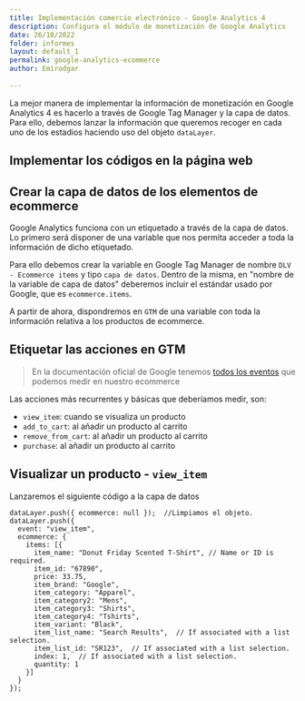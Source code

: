 ```yaml
---
title: Implementación comercio electrónico - Google Analytics 4
description: Configura el módulo de monetización de Google Analytics
date: 26/10/2022
folder: informes
layout: default_1
permalink: google-analytics-ecommerce
author: Emirodgar
  
---
```


La mejor manera de implementar la información de monetización en Google Analytics 4 es hacerlo a través de Google Tag Manager y la capa de datos. Para ello, debemos lanzar la información que queremos recoger en cada uno de los estadios haciendo uso del objeto `dataLayer`.

## Implementar los códigos en la página web

## Crear la capa de datos de los elementos de ecommerce

Google Analytics funciona con un etiquetado a través de la capa de datos. Lo primero será  disponer de una variable que nos permita acceder a toda la información de dicho etiquetado.

Para ello debemos crear la variable en Google Tag Manager de nombre `DLV - Ecommerce items` y tipo `capa de datos`.
Dentro de la misma, en "nombre de la variable de capa de datos" deberemos incluir el estándar usado por Google, que es `ecommerce.items`.

A partir de ahora, dispondremos en `GTM` de una variable con toda la información relativa a los productos de ecommerce.

## Etiquetar las acciones en GTM

> En la documentación oficial de Google tenemos [todos los eventos](%5D%28https://developers.google.com/tag-manager/ecommerce-ga4?hl=es%29) que podemos medir en nuestro ecommerce

Las acciones más recurrentes y básicas que deberíamos medir, son:

 - `view_item`: cuando se visualiza un producto
 - `add_to_cart`: al añadir un producto al carrito
 - `remove_from_cart`: al añadir un producto al carrito
 -  `purchase`: al añadir un producto al carrito

## Visualizar un producto - `view_item`

Lanzaremos el siguiente código a la capa de datos

    dataLayer.push({ ecommerce: null });  //Limpiamos el objeto.
    dataLayer.push({
      event: "view_item",
      ecommerce: {
        items: [{
          item_name: "Donut Friday Scented T-Shirt", // Name or ID is required.
          item_id: "67890",
          price: 33.75,
          item_brand: "Google",
          item_category: "Apparel",
          item_category2: "Mens",
          item_category3: "Shirts",
          item_category4: "Tshirts",
          item_variant: "Black",
          item_list_name: "Search Results",  // If associated with a list selection.
          item_list_id: "SR123",  // If associated with a list selection.
          index: 1,  // If associated with a list selection.
          quantity: 1
        }]
      }
    });

<!--stackedit_data:
eyJoaXN0b3J5IjpbLTEwMDk3NTEwMDgsMTYwMTI1NTI3NywxMz
IxMTgwNjE0LC02ODYyOTM4ODEsLTQwODI2NzEyNF19
-->